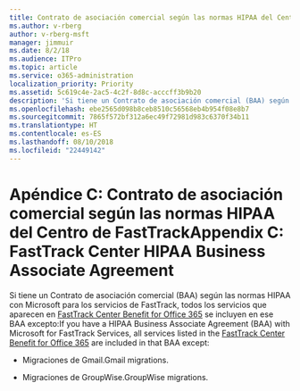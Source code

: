 ```yaml
---
title: Contrato de asociación comercial según las normas HIPAA del Centro de FastTrack
ms.author: v-rberg
author: v-rberg-msft
manager: jimmuir
ms.date: 8/2/18
ms.audience: ITPro
ms.topic: article
ms.service: o365-administration
localization_priority: Priority
ms.assetid: 5c619c4e-2ac5-4c2f-8d8c-acccff3b9b20
description: 'Si tiene un Contrato de asociación comercial (BAA) según las normas HIPAA con Microsoft para los servicios de FastTrack, todos los servicios que aparecen en FastTrack Center Benefit for Office 365 se incluyen en ese BAA excepto:'
ms.openlocfilehash: ebe2565d098b8ceb8510c56568eb4b954f08e8b7
ms.sourcegitcommit: 7865f572bf312a6ec49f72981d983c6370f34b11
ms.translationtype: HT
ms.contentlocale: es-ES
ms.lasthandoff: 08/10/2018
ms.locfileid: "22449142"
---
```

# <a name="appendix-c---fasttrack-center-hipaa-business-associate-agreement"></a><span data-ttu-id="27a22-103">Apéndice C: Contrato de asociación comercial según las normas HIPAA del Centro de FastTrack</span><span class="sxs-lookup"><span data-stu-id="27a22-103">Appendix C: FastTrack Center HIPAA Business Associate Agreement</span></span>

<span data-ttu-id="27a22-104">Si tiene un Contrato de asociación comercial (BAA) según las normas HIPAA con Microsoft para los servicios de FastTrack, todos los servicios que aparecen en [FastTrack Center Benefit for Office 365](fasttrack-benefit-for-office-365.md) se incluyen en ese BAA excepto:</span><span class="sxs-lookup"><span data-stu-id="27a22-104">If you have a HIPAA Business Associate Agreement (BAA) with Microsoft for FastTrack Services, all services listed in the [FastTrack Center Benefit for Office 365](fasttrack-benefit-for-office-365.md) are included in that BAA except:</span></span> 
  
- <span data-ttu-id="27a22-105">Migraciones de Gmail.</span><span class="sxs-lookup"><span data-stu-id="27a22-105">Gmail migrations.</span></span>
    
- <span data-ttu-id="27a22-106">Migraciones de GroupWise.</span><span class="sxs-lookup"><span data-stu-id="27a22-106">GroupWise migrations.</span></span>
    

